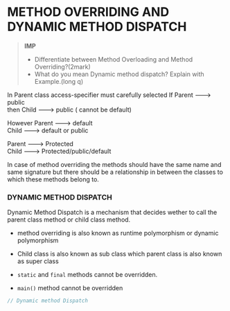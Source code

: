 # METHOD OVERRIDING AND DYNAMIC METHOD DISPATCH

> **IMP**  
> * Differentiate between Method Overloading and Method Overriding?(2mark)
> * What do you mean Dynamic method dispatch? Explain with Example.(long q)


In Parent class access-specifier must carefully selected
If Parent ---> public  
then Child ---> public ( cannot be default)


However
Parent ---> default  
Child  ---> default or public

Parent ---> Protected  
Child  ---> Protected/public/default  


In case of method overriding the methods should have the same name and same signature but there should be a relationship in between the classes to which these methods belong to.

### DYNAMIC METHOD DISPATCH

Dynamic Method Dispatch is a mechanism that decides wether to call the parent class method or child class method.

* method overriding is also known as runtime polymorphism or dynamic polymorphism

* Child class is also known as sub class which parent class is also known as super class

* ```static``` and ```final``` methods cannot be overridden.

* ```main()``` method cannot be overridden 
```java
// Dynamic method Dispatch
```


